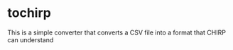 # tochirp
This is a simple converter that converts a CSV file into a format that CHIRP can understand
